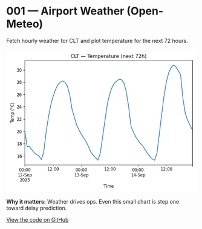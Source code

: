 # 001 — Airport Weather (Open-Meteo)

Fetch hourly weather for CLT and plot temperature for the next 72 hours.

![CLT temperature (next 72h)](../../assets/001_clt_temp.png)

**Why it matters:** Weather drives ops. Even this small chart is step one toward delay prediction.

[View the code on GitHub](https://github.com/ahk2710/ali-portfolio/tree/main/projects/001-open-meteo-airport-weather)
